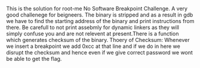 This is the solution for root-me No Software Breakpoint Challenge. A very good challenege for beigneers.
The binary is stripped and as a result in gdb we have to find the starting address of the binary and print instructions from there. 
Be carefull to not print assebmly for dynamic linkers as they will simply confuse you and are not relevent at present.There is 
a function which generates checksum of the binary.
Thoery of Checksum:
  Whenever we insert a breakpoint we add 0xcc at that line and if we do in here we disrupt the checksum and hence even if we give correct password we wont be able to get the flag.
